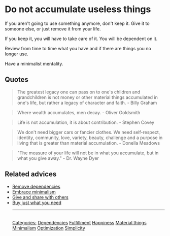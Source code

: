 # Do not accumulate useless things

If you aren't going to use something anymore, don't keep it. Give it to someone else, or just remove it from your life.

If you keep it, you will have to take care of it. You will be dependent on it.

Review from time to time what you have and if there are things you no longer use.

Have a minimalist mentality.

## Quotes

> The greatest legacy one can pass on to one's children and grandchildren is not money or other material things accumulated in one's life, but rather a legacy of character and faith. - Billy Graham

> Where wealth accumulates, men decay. - Oliver Goldsmith

> Life is not accumulation, it is about contribution. - Stephen Covey

> We don't need bigger cars or fancier clothes. We need self-respect, identity, community, love, variety, beauty, challenge and a purpose in living that is greater than material accumulation. - Donella Meadows

> "The measure of your life will not be in what you accumulate, but in what you give away." - Dr. Wayne Dyer

## Related advices

- [Remove dependencies](Remove%20dependencies/index.md)
- [Embrace minimalism](Embrace%20minimalism/index.md)
- [Give and share with others](Give%20and%20share%20with%20others/index.md)
- [Buy just what you need](Buy%20just%20what%20you%20need/index.m)<hr/><br/>[Categories:](Categories/index.md) [Dependencies](Categories/Dependencies.md) [Fulfillment](Categories/Fulfillment.md) [Happiness](Categories/Happiness.md) [Material things](Categories/Material%20things.md) [Minimalism](Categories/Minimalism.md) [Optimization](Categories/Optimization.md) [Simplicity](Categories/Simplicity.md)